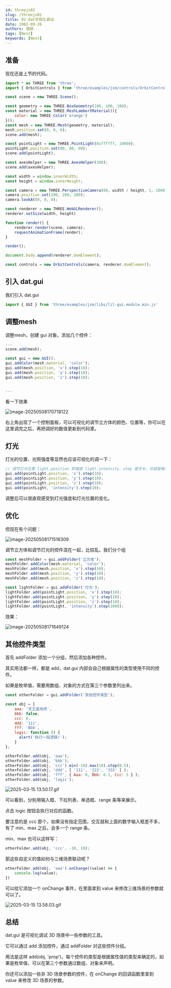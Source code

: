 ```yaml
---
id: threejs02
slug: /threejs02
title: 02-dat可视化调试
date: 2002-09-26
authors: 酒辞.
tags: [Nest]
keywords: [Nest]
---
```


## 准备

现在还是上节的代码。

```js
import * as THREE from 'three';
import { OrbitControls } from 'three/examples/jsm/controls/OrbitControls.js';

const scene = new THREE.Scene();

const geometry = new THREE.BoxGeometry(100, 100, 100);
const material = new THREE.MeshLambertMaterial(({
    color: new THREE.Color('orange')
}));
const mesh = new THREE.Mesh(geometry, material);
mesh.position.set(0, 0, 0);
scene.add(mesh);

const pointLight = new THREE.PointLight(0xffffff, 10000);
pointLight.position.set(80, 80, 80);
scene.add(pointLight);

const axesHelper = new THREE.AxesHelper(200);
scene.add(axesHelper);

const width = window.innerWidth;
const height = window.innerHeight;

const camera = new THREE.PerspectiveCamera(60, width / height, 1, 1000);
camera.position.set(200, 200, 200);
camera.lookAt(0, 0, 0);

const renderer = new THREE.WebGLRenderer();
renderer.setSize(width, height)

function render() {
    renderer.render(scene, camera);
    requestAnimationFrame(render);
}

render();

document.body.append(renderer.domElement);

const controls = new OrbitControls(camera, renderer.domElement);
```



## 引入 dat.gui

我们引入 dat.gui

```js
import { GUI } from 'three/examples/jsm/libs/lil-gui.module.min.js'
```



## 调整mesh

调整mesh，创建 gui 对象，添加几个控件：

```js
---
scene.add(mesh);

const gui = new GUI();
gui.addColor(mesh.material, 'color');
gui.add(mesh.position, 'x').step(10);
gui.add(mesh.position, 'y').step(10);
gui.add(mesh.position, 'z').step(10);


---
```

看一下效果

![image-20250508170718122](02-dat可视化调试.assets/image-20250508170718122.png)

右上角出现了一个控制面板，可以可视化的调节立方体的颜色、位置等，你可以在这里调完之后，再把调好的数值更新到代码里。



## 灯光

灯光的位置、光照强度等显然也应该可视化的调一下：

```js
// 调节灯光位置 light.position 和强度 light.intensity，step 是步长，也就是每条调多少
gui.add(pointLight.position, 'x').step(10);
gui.add(pointLight.position, 'y').step(10);
gui.add(pointLight.position, 'z').step(10);
gui.add(pointLight, 'intensity').step(10);
```

调整后可以很直观感受到灯光强度和灯光位置的变化。



## 优化

但现在有个问题：

![image-20250508171516309](02-dat可视化调试.assets/image-20250508171516309.png)

调节立方体和调节灯光的控件混在一起，比较乱。我们分个组

```js
const meshFolder = gui.addFolder('立方体');
meshFolder.addColor(mesh.material, 'color');
meshFolder.add(mesh.position, 'x').step(10);
meshFolder.add(mesh.position, 'y').step(10);
meshFolder.add(mesh.position, 'z').step(10);
```

```js
const lightFolder = gui.addFolder('灯光');
lightFolder.add(pointLight.position, 'x').step(10);
lightFolder.add(pointLight.position, 'y').step(10);
lightFolder.add(pointLight.position, 'z').step(10);
lightFolder.add(pointLight, 'intensity').step(1000);
```

效果：

![image-20250508171649124](02-dat可视化调试.assets/image-20250508171649124.png)



## 其他控件类型

首先 addFolder 添加一个分组，然后添加各种控件。

其实用法都一样，都是 add，dat.gui 内部会自己根据属性的类型使用不同的控件。

如果是枚举值，需要用数组、对象的方式在第三个参数里列出来。

```js
const otherFolder = gui.addFolder('其他控件类型');

const obj = {
    aaa: '天王盖地虎',
    bbb: false,
    ccc: 0,
    ddd: '111',
    fff: 'Bbb',
    logic: function () {
      alert('执行一段逻辑!');
    }
};

otherFolder.add(obj, 'aaa');
otherFolder.add(obj, 'bbb');
otherFolder.add(obj, 'ccc').min(-10).max(10).step(0.5);
otherFolder.add(obj, 'ddd', [ '111', '222', '333' ] );
otherFolder.add(obj, 'fff', { Aaa: 0, Bbb: 0.1, Ccc: 5 } );
otherFolder.add(obj, 'logic');
```

![2025-03-15 13.50.17.gif](02-dat可视化调试.assets/7d188123a18a429b93b1e9118ea1988atplv-k3u1fbpfcp-jj-mark0000q75.gif)

可以看到，分别用输入框、下拉列表、单选框、range 条等来展示。

点击 logic 按钮会执行对应的函数。

要注意的是 ccc 那个，如果没有指定范围，交互就和上面的数字输入框差不多，有了 min、max 之后，会多一个 range 条。

min、max 也可以这样写：

```javascript
otherFolder.add(obj, 'ccc', -10, 10);
```

那这些自定义的值如何与三维场景联动呢？

```js
otherFolder.add(obj, 'aaa').onChange((value) => {
    console.log(value);
})
```

可以给它添加一个 onChange 事件，在里面拿到 value 来修改三维场景的参数就可以了。

![2025-03-15 13.58.03.gif](02-dat可视化调试.assets/ad3f17e299bb471786815e65774b778etplv-k3u1fbpfcp-jj-mark0000q75.gif)





## 总结

dat.gui 是可视化调试 3D 场景中一些参数的工具。

它可以通过 add 添加控件，通过 addFolder 对这些控件分组。

用法是这样 add(obj, 'prop')，每个控件的类型是根据属性值的类型来确定的，如果是枚举值，可以在第三个参数通过数组、对象来声明。

你还可以添加一些非 3D 场景参数的控件，在 onChange 的回调函数里拿到 value 来修改 3D 场景的参数。
